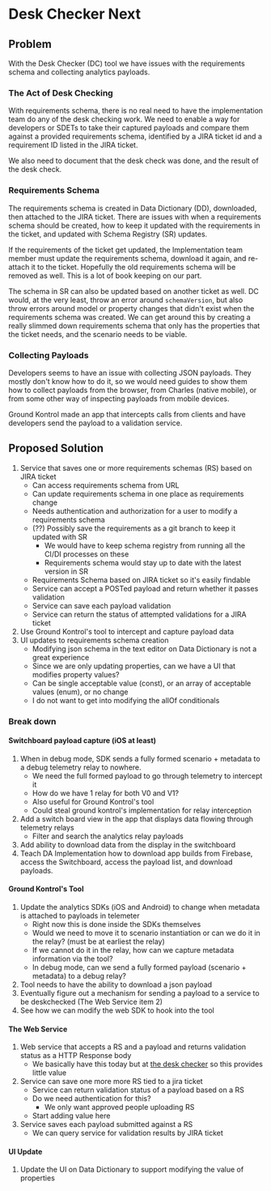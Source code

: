 # Desk Checker Next

## Problem

With the Desk Checker (DC) tool we have issues with the requirements schema and collecting analytics payloads. 

### The Act of Desk Checking

With requirements schema, there is no real need to have the implementation team do any of the desk checking work. We need to enable a way for developers or SDETs to take their captured payloads and compare them against a provided requirements schema, identified by a JIRA ticket id and a requirement ID listed in the JIRA ticket.

We also need to document that the desk check was done, and the result of the desk check.

### Requirements Schema

The requirements schema is created in Data Dictionary (DD), downloaded, then attached to the JIRA ticket. There are issues with when a requirements schema should be created, how to keep it updated with the requirements in the ticket, and updated with Schema Registry (SR) updates. 

If the requirements of the ticket get updated, the Implementation team member must update the requirements schema, download it again, and re-attach it to the ticket. Hopefully the old requirements schema will be removed as well. This is a lot of book keeping on our part.

The schema in SR can also be updated based on another ticket as well. DC would, at the very least, throw an error around `schemaVersion`, but also throw errors around model or property changes that didn't exist when the requirements schema was created. We can get around this by creating a really slimmed down requirements schema that only has the properties that the ticket needs, and the scenario needs to be viable.

### Collecting Payloads

Developers seems to have an issue with collecting JSON payloads. They mostly don't know how to do it, so we would need guides to show them how to collect payloads from the browser, from Charles (native mobile), or from some other way of inspecting payloads from mobile devices.

Ground Kontrol made an app that intercepts calls from clients and have developers send the payload to a validation service.

## Proposed Solution

1. Service that saves one or more requirements schemas (RS) based on JIRA ticket
	- Can access requirements schema from URL
	- Can update requirements schema in one place as requirements change
	- Needs authentication and authorization for a user to modify a requirements schema
	- (??) Possibly save the requirements as a git branch to keep it updated with SR
		- We would have to keep schema registry from running all the CI/DI processes on these
		- Requirements schema would stay up to date with the latest version in SR
	- Requirements Schema based on JIRA ticket so it's easily findable
	- Service can accept a POSTed payload and return whether it passes validation 
	- Service can save each payload validation
	- Service can return the status of attempted validations for a JIRA ticket
1. Use Ground Kontrol's tool to intercept and capture payload data
1. UI updates to requirements schema creation
	- Modifying json schema in the text editor on Data Dictionary is not a great experience
	- Since we are only updating properties, can we have a UI that modifies property values?
	- Can be single acceptable value (const), or an array of acceptable values (enum), or no change
	- I do not want to get into modifying the allOf conditionals

### Break down

#### Switchboard payload capture (iOS at least)
1. When in debug mode, SDK sends a fully formed scenario + metadata to a debug telemetry relay to nowhere. 
	- We need the full formed payload to go through telemetry to intercept it
	- How do we have 1 relay for both V0 and V1?
	- Also useful for Ground Kontrol's tool
	- Could steal ground kontrol's implementation for relay interception
1. Add a switch board view in the app that displays data flowing through telemetry relays
	- Filter and search the analytics relay payloads
1. Add ability to download data from the display in the switchboard
1. Teach DA Implementation how to download app builds from Firebase, access the Switchboard, access the payload list, and download payloads.

#### Ground Kontrol's Tool
1. Update the analytics SDKs (iOS and Android) to change when metadata is attached to payloads in telemeter
	- Right now this is done inside the SDKs themselves
	- Would we need to move it to scenario instantiation or can we do it in the relay? (must be at earliest the relay)
	- If we cannot do it in the relay, how can we capture metadata information via the tool?
	- In debug mode, can we send a fully formed payload (scenario + metadata) to a debug relay?
1. Tool needs to have the ability to download a json payload
1. Eventually figure out a mechanism for sending a payload to a service to be deskchecked (The Web Service item 2)
1. See how we can modify the web SDK to hook into the tool

#### The Web Service
1. Web service that accepts a RS and a payload and returns validation status as a HTTP Response body
	- We basically have this today but at [the desk checker](https://touchstone.katssx-prod.kpsazc.dgtl.kroger.com/desk-checker) so this provides little value
1. Service can save one more more RS tied to a jira ticket
	- Service can return validation status of a payload based on a RS
	- Do we need authentication for this?
		- We only want approved people uploading RS
	- Start adding value here
1. Service saves each payload submitted against a RS
	- We can query service for validation results by JIRA ticket

#### UI Update
1. Update the UI on Data Dictionary to support modifying the value of properties